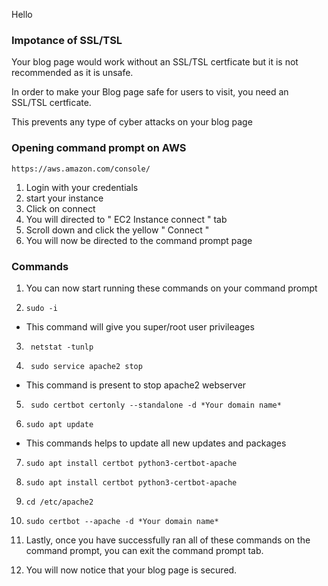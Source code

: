 Hello 

### Impotance of SSL/TSL

Your blog page would work without an SSL/TSL certficate but it is not recommended as it is unsafe.

In order to make your Blog page safe for users to visit, you need an SSL/TSL certficate.

This prevents any type of cyber attacks on your blog page


### Opening command prompt on AWS

```
https://aws.amazon.com/console/
```

1. Login with your credentials
2. start your instance
3. Click on connect
4. You will directed to " EC2 Instance connect " tab
5. Scroll down and click the yellow " Connect "
6. You will now be directed to the command prompt page

### Commands

1. You can now start running these commands on your command prompt

2. ```
   sudo -i
   ```
* This command will give you super/root user privileages

3. ```
    netstat -tunlp
   ```

4. ```
    sudo service apache2 stop
   ```
* This command is present to stop apache2 webserver

5. ```
    sudo certbot certonly --standalone -d *Your domain name*
   ```

6. ```
   sudo apt update
   ```
* This commands helps to update all new updates and packages

7. ```
   sudo apt install certbot python3-certbot-apache
   ```

8. ```
   sudo apt install certbot python3-certbot-apache
   ```

9. ```
   cd /etc/apache2
   ```

10. ```
    sudo certbot --apache -d *Your domain name*
    ```

11. Lastly, once you have successfully ran all of these commands on the command prompt, you can exit the command prompt tab.


12. You will now notice that your blog page is secured.
